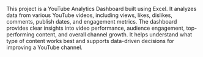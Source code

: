 This project is a YouTube Analytics Dashboard built using Excel. It analyzes data from various YouTube videos, including views, likes, dislikes, comments, publish dates, and engagement metrics. The dashboard provides clear insights into video performance, audience engagement, top-performing content, and overall channel growth. It helps understand what type of content works best and supports data-driven decisions for improving a YouTube channel.
